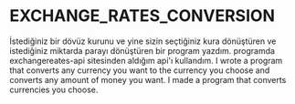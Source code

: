 # EXCHANGE_RATES_CONVERSION
<TR>
 İstediğiniz bir dövüz kurunu ve yine sizin seçtiğiniz kura dönüştüren ve istediğiniz miktarda parayı dönüştüren bir program yazdım. 
 programda exchangereates-api sitesinden aldığım api'ı kullandım.
  
  
<EN>
I wrote a program that converts any currency you want to the currency you choose and converts any amount of money you want.
I made a program that converts currencies you choose.
